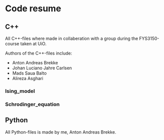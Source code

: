 # Code resume

## C++
 All C++-files where made in collaberation with a group during the FYS3150-course taken at UiO. 

 Authors of the C++-files include: 
 - Anton Andreas Brekke
 - Johan Luciano Jahre Carlsen 
 - Mads Saua Balto
 - Alireza Asghari

### Ising_model

### Schrodinger_equation

## Python

 All Python-files is made by me, Anton Andreas Brekke. 
